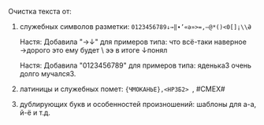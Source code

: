 Очистка текста от:
1. cлужебных символов разметки: `0123456789↓→‖∙’«ə»>=,—@*()<0[]¡\\Ə`

    Настя: Добавила "→↓" для примеров типа: что всё-таки  наверное →дорого это ему будет \ ээ в итоге ↓понял
    
    Настя: Добавила "0123456789" для примеров типа: яденька3 очень долго мучался3. 
    
2. латиницы и служебных помет: `{ЧМОКАНЬЕ},<НРЗБ2> `, #СМЕХ#
3. дублирующих букв и особенностей произношений: шаблоны для а-а, й-ё и т.д.
